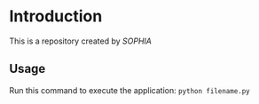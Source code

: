 # Introduction
This is a repository created by 
*SOPHIA*
## Usage
Run this command to execute the application: `python filename.py`

